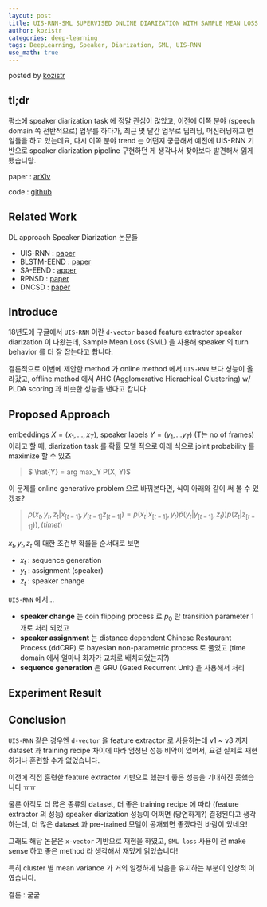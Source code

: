 ```yaml
---
layout: post
title: UIS-RNN-SML SUPERVISED ONLINE DIARIZATION WITH SAMPLE MEAN LOSS FOR MULTI-DOMAIN DATA
author: kozistr
categories: deep-learning
tags: DeepLearning, Speaker, Diarization, SML, UIS-RNN
use_math: true
---
```


posted by [kozistr](http://kozistr.tech)

## tl;dr

평소에 speaker diarization task 에 정말 관심이 많았고, 이전에 이쪽 분야 (speech domain 쪽 전반적으로) 업무를 하다가, 
최근 몇 달간 업무로 딥러닝, 머신러닝하고 먼 일들을 하고 있는데요,
다시 이쪽 분야 trend 는 어떤지 궁금해서 예전에 UIS-RNN 기반으로 speaker diarization pipeline 구현하던 게 생각나서 찾아보다 발견해서 읽게 됐습니당.

paper : [arXiv](https://arxiv.org/pdf/1911.01266.pdf)

code : [github](https://github.com/DonkeyShot21/uis-rnn-sml)

## Related Work

DL approach Speaker Diarization 논문들

* UIS-RNN : [paper](https://arxiv.org/pdf/1810.04719.pdf)
* BLSTM-EEND : [paper](https://arxiv.org/pdf/1909.05952.pdf)
* SA-EEND : [apper](https://arxiv.org/pdf/1909.06247.pdf)
* RPNSD : [paper](https://arxiv.org/pdf/2002.06220.pdf)
* DNCSD : [paper](https://arxiv.org/pdf/1910.09703.pdf)

## Introduce

18년도에 구글에서 `UIS-RNN` 이란 `d-vector` based feature extractor speaker diarization 이 나왔는데, 
Sample Mean Loss (SML) 을 사용해 speaker 의 turn behavior 를 더 잘 잡는다고 합니다.

결론적으로 이번에 제안한 method 가 online method 에서 `UIS-RNN` 보다 성능이 올라갔고, offline method 에서 AHC (Agglomerative Hierachical Clustering) w/ PLDA scoring 과 비슷한 성능을 낸다고 캅니다.

## Proposed Approach

embeddings $X = (x_1, ..., x_T)$, speaker labels $Y = (y_1, ... y_T)$ (T는 no of frames) 이라고 할 때,
diarization task 를 확률 모델 적으로 아래 식으로 joint probability 를 maximize 할 수 있죠

> $ \hat{Y}  = arg max_Y P(X, Y)$ 

이 문제를 online generative problem 으로 바꿔본다면, 식이 아래와 같이 써 볼 수 있겠죠?

> $p(x_t, y_t, z_t | x_{[t-1]}, y_{[t-1]} z_{[t-1]}) = p(x_t | x_{[t-1]}, y_t) \dot p(y_t | y_{[t-1]}, z_t)) \dot p(z_t | z_{[t-1]})), (time t)$

$x_t, y_t, z_t$ 에 대한 조건부 확률을 순서대로 보면 

* $x_t$ : sequence generation
* $y_t$ : assignment (speaker)
* $z_t$ : speaker change

`UIS-RNN` 에서...

* **speaker change** 는 coin flipping process 로 $p_0$ 란 transition parameter 1개로 처리 되었고
* **speaker assignment** 는 distance dependent Chinese Restaurant Process (ddCRP) 로 bayesian non-parametric process 로 풀었고 (time domain 에서 얼마나 화자가 교차로 배치되었는지?)
* **sequence generation** 은 GRU (Gated Recurrent Unit) 을 사용해서 처리

## Experiment Result

## Conclusion

`UIS-RNN` 같은 경우엔 `d-vector` 을 feature extractor 로 사용하는데 v1 ~ v3 까지 dataset 과 training recipe 차이에 따라 엄청난 성능 비약이 있어서,
요걸 실제로 재현하거나 훈련할 수가 없었습니다. 

이전에 직접 훈련한 feature extractor 기반으로 했는데 좋은 성능을 기대하진 못했습니다 ㅠㅠ

물론 아직도 더 많은 종류의 dataset, 더 좋은 training recipe 에 따라 (feature extractor 의 성능) 
speaker diarization 성능이 어쩌면 (당연하게?) 결정된다고 생각하는데, 더 많은 dataset 과 pre-trained 모델이 공개되면 좋겠다란 바람이 있네요!

그래도 해당 논문은 `x-vector` 기반으로 재현을 하였고, `SML loss` 사용이 전 make sense 하고 좋은 method 라 생각해서 재밌게 읽었습니다!

특히 cluster 별 mean variance 가 거의 일정하게 낮음을 유지하는 부분이 인상적 이였습니다.

결론 : 굳굳

